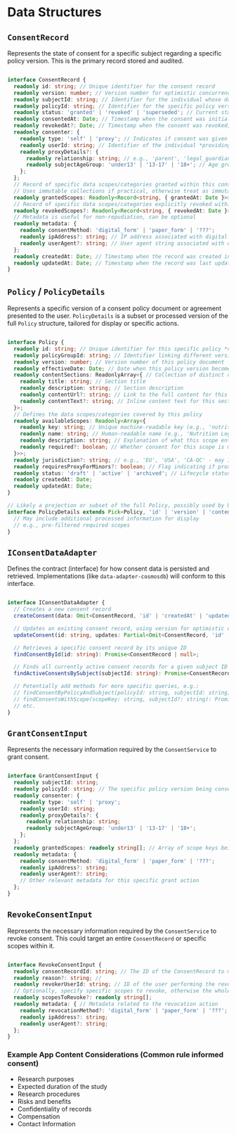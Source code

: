 # Data Structures

## `ConsentRecord`

Represents the state of consent for a specific subject regarding a specific policy version. This is the primary record stored and audited.

```typescript

interface ConsentRecord {
  readonly id: string; // Unique identifier for the consent record
  readonly version: number; // Version number for optimistic concurrency control and audit trail
  readonly subjectId: string; // Identifier for the individual whose data is concerned
  readonly policyId: string; // Identifier for the specific policy version this consent applies to
  readonly status: 'granted' | 'revoked' | 'superseded'; // Current status of the consent
  readonly consentedAt: Date; // Timestamp when the consent was initially granted
  readonly revokedAt?: Date; // Timestamp when the consent was revoked, if applicable
  readonly consenter: {
    readonly type: 'self' | 'proxy'; // Indicates if consent was given by the subject or a proxy
    readonly userId: string; // Identifier of the individual *providing* the consent (subject or proxy)
    readonly proxyDetails?: {
      readonly relationship: string; // e.g., 'parent', 'legal_guardian', 'researcher'
      readonly subjectAgeGroup: 'under13' | '13-17' | '18+'; // Age group of the subject, relevant for proxy rules
    };
  };
  // Record of specific data scopes/categories granted within this consent instance
  // Uses immutable collections if practical, otherwise treat as immutable
  readonly grantedScopes: Readonly<Record<string, { grantedAt: Date }>>; // e.g., { "nutrition_log": { grantedAt: ... }, "activity_data": { grantedAt: ... } }
  // Record of specific data scopes/categories explicitly revoked within this consent instance
  readonly revokedScopes?: Readonly<Record<string, { revokedAt: Date }>>; // e.g., { "activity_data": { revokedAt: ... } }
  // Metadata is useful for non-repudiation, can be optional
  readonly metadata: {
    readonly consentMethod: 'digital_form' | 'paper_form' | '???';
    readonly ipAddress?: string; // IP address associated with digital consent capture
    readonly userAgent?: string; // User agent string associated with digital consent capture
  };
  readonly createdAt: Date; // Timestamp when the record was created in the system
  readonly updatedAt: Date; // Timestamp when the record was last updated
}
```

## `Policy` / `PolicyDetails`

Represents a specific version of a consent policy document or agreement presented to the user. `PolicyDetails` is a subset or processed version of the full `Policy` structure, tailored for display or specific actions.

```typescript

interface Policy {
  readonly id: string; // Unique identifier for this specific policy *version*
  readonly policyGroupId: string; // Identifier linking different versions of the same logical policy
  readonly version: number; // Version number of this policy document
  readonly effectiveDate: Date; // Date when this policy version becomes active
  readonly contentSections: ReadonlyArray<{ // Collection of distinct content sections
    readonly title: string; // Section title
    readonly description: string; // Section description
    readonly contentUrl?: string; // Link to the full content for this section
    readonly contentText?: string; // Inline content text for this section
  }>;
  // Defines the data scopes/categories covered by this policy
  readonly availableScopes: Readonly<Array<{
    readonly key: string; // Unique machine-readable key (e.g., 'nutrition_log', 'genomic_data')
    readonly name: string; // Human-readable name (e.g., 'Nutrition Logs')
    readonly description: string; // Explanation of what this scope entails
    readonly required?: boolean; // Whether consent for this scope is mandatory for the policy
  }>>;
  readonly jurisdiction?: string; // e.g., 'EU', 'USA', 'CA-QC' - may influence required elements
  readonly requiresProxyForMinors?: boolean; // Flag indicating if proxy consent is needed for specific age groups
  readonly status: 'draft' | 'active' | 'archived'; // Lifecycle status of the policy version
  readonly createdAt: Date;
  readonly updatedAt: Date;
}

// Likely a projection or subset of the full Policy, possibly used by UI components
interface PolicyDetails extends Pick<Policy, 'id' | 'version' | 'contentSections' | 'availableScopes'> {
  // May include additional processed information for display
  // e.g., pre-filtered required scopes
}

```

## `IConsentDataAdapter`

Defines the contract (interface) for how consent data is persisted and retrieved. Implementations (like `data-adapter-cosmosdb`) will conform to this interface.

```typescript

interface IConsentDataAdapter {
  // Creates a new consent record
  createConsent(data: Omit<ConsentRecord, 'id' | 'createdAt' | 'updatedAt' | 'version'>): Promise<ConsentRecord>;

  // Updates an existing consent record, using version for optimistic concurrency
  updateConsent(id: string, updates: Partial<Omit<ConsentRecord, 'id' | 'createdAt'>>, currentVersion: number): Promise<ConsentRecord>;

  // Retrieves a specific consent record by its unique ID
  findConsentById(id: string): Promise<ConsentRecord | null>;

  // Finds all currently active consent records for a given subject ID
  findActiveConsentsBySubject(subjectId: string): Promise<ConsentRecord[]>;

  // Potentially add methods for more specific queries, e.g.:
  // findConsentByPolicyAndSubject(policyId: string, subjectId: string): Promise<ConsentRecord | null>;
  // findConsentsWithScope(scopeKey: string, subjectId?: string): Promise<ConsentRecord[]>;
  // etc.
}
```

## `GrantConsentInput`

Represents the necessary information required by the `ConsentService` to grant consent.

```typescript

interface GrantConsentInput {
  readonly subjectId: string;
  readonly policyId: string; // The specific policy version being consented to
  readonly consenter: {
    readonly type: 'self' | 'proxy';
    readonly userId: string;
    readonly proxyDetails?: {
      readonly relationship: string;
      readonly subjectAgeGroup: 'under13' | '13-17' | '18+';
    };
  };
  readonly grantedScopes: readonly string[]; // Array of scope keys being granted
  readonly metadata: {
    readonly consentMethod: 'digital_form' | 'paper_form' | '???';
    readonly ipAddress?: string;
    readonly userAgent?: string;
    // Other relevant metadata for this specific grant action
  };
}
```

## `RevokeConsentInput`

Represents the necessary information required by the `ConsentService` to revoke consent. This could target an entire `ConsentRecord` or specific scopes within it.

```typescript

interface RevokeConsentInput {
  readonly consentRecordId: string; // The ID of the ConsentRecord to modify
  readonly reason?: string; // 
  readonly revokerUserId: string; // ID of the user performing the revocation
  // Optionally, specify specific scopes to revoke, otherwise the whole record is revoked
  readonly scopesToRevoke?: readonly string[];
  readonly metadata: { // Metadata related to the revocation action
    readonly revocationMethod?: 'digital_form' | 'paper_form' | '???';
    readonly ipAddress?: string;
    readonly userAgent?: string;
  };
}
```

### Example App Content Considerations (Common rule informed consent)

- Research purposes
- Expected duration of the study
- Research procedures
- Risks and benefits
- Confidentiality of records
- Compensation
- Contact Information


